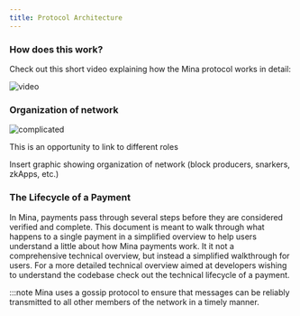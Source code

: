 ```yaml
---
title: Protocol Architecture
---
```


### How does this work?

Check out this short video explaining how the Mina protocol works in detail:

![video](https://i.ibb.co/x6c3k6V/Screen-Shot-2021-10-05-at-5-35-26-PM.png)

### Organization of network

![complicated](https://yqintl.alicdn.com/99156f8577cc9e2e66099c35a71dc7c78d1cc7cd.png)

This is an opportunity to link to different roles

Insert graphic showing organization of network (block producers, snarkers,
zkApps, etc.)

### The Lifecycle of a Payment

In Mina, payments pass through several steps before they are considered verified
and complete. This document is meant to walk through what happens to a single
payment in a simplified overview to help users understand a little about how
Mina payments work. It it not a comprehensive technical overview, but instead a
simplified walkthrough for users. For a more detailed technical overview aimed
at developers wishing to understand the codebase check out the technical
lifecycle of a payment.

:::note Mina uses a gossip protocol to ensure that messages can be reliably
transmitted to all other members of the network in a timely manner.
